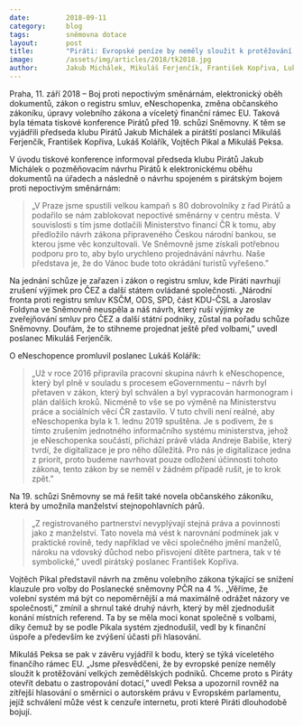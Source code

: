 ```yaml
---
date:         2018-09-11
category:     blog
tags:         sněmovna dotace
layout:       post
title:        "Piráti: Evropské peníze by neměly sloužit k protěžování velkých zemědělských podniků. Chceme otevřít debatu o zastropování dotací"
image:        /assets/img/articles/2018/tk2018.jpg
author:       Jakub Michálek, Mikuláš Ferjenčík, František Kopřiva, Lukáš Kolíářík, Vojtěch Pikal, Mikuláš Peksa
---
```


Praha, 11. září 2018 – Boj proti nepoctivým směnárnám, elektronický oběh dokumentů, zákon o registru smluv, eNeschopenka, změna občanského zákoníku, úpravy volebního zákona a víceletý finanční rámec EU. Taková byla témata tiskové konference Pirátů před 19. schůzí Sněmovny. K těm se vyjádřili předseda klubu Pirátů Jakub Michálek a pirátští poslanci Mikuláš Ferjenčík, František Kopřiva, Lukáš Kolářík, Vojtěch Pikal a Mikuláš Peksa.

V úvodu tiskové konference informoval předseda klubu Pirátů Jakub Michálek o pozměňovacím návrhu Pirátů k elektronickému oběhu dokumentů na úřadech a následně o návrhu spojeném s pirátským bojem proti nepoctivým směnárnám: 

> „V Praze jsme spustili velkou kampaň s 80 dobrovolníky z řad Pirátů a podařilo se nám zablokovat nepoctivé směnárny v centru města. V souvislosti s tím jsme dotlačili Ministerstvo financí ČR k tomu, aby předložilo návrh zákona připraveného Českou národní bankou, se kterou jsme věc konzultovali. Ve Sněmovně jsme získali potřebnou podporu pro to, aby bylo urychleno projednávání návrhu. Naše představa je, že do Vánoc bude toto okrádání turistů vyřešeno.”

Na jednání schůze je zařazen i zákon o registru smluv, kde Piráti navrhují zrušení výjimek pro ČEZ a další státem ovládané společnosti. „Národní fronta proti registru smluv KSČM, ODS, SPD, část KDU-ČSL a Jaroslav Foldyna ve Sněmovně neuspěla a náš návrh, který ruší výjimky ze zveřejňování smluv pro ČEZ a další státní podniky, zůstal na pořadu schůze Sněmovny. Doufám, že to stihneme projednat ještě před volbami,” uvedl poslanec Mikuláš Ferjenčík.

O eNeschopence promluvil poslanec Lukáš Kolářík: 

> „Už v roce 2016 připravila pracovní skupina návrh k eNeschopence, který byl plně v souladu s procesem eGovernmentu – návrh byl přetaven v zákon, který byl schválen a byl vypracován harmonogram i plán dalších kroků. Nicméně to vše se po výměně na Ministerstvu práce a sociálních věcí ČR zastavilo. V tuto chvíli není reálné, aby eNeschopenka byla k 1. lednu 2019 spuštěna. Je s podivem, že s tímto zrušením jednotného informačního systému ministerstva, jehož je eNeschopenka součástí, přichází právě vláda Andreje Babiše, který tvrdí, že digitalizace je pro něho důležitá. Pro nás je digitalizace jedna z priorit, proto budeme navrhovat pouze odložení účinnosti tohoto zákona, tento zákon by se neměl v žádném případě rušit, je to krok zpět.”

Na 19. schůzi Sněmovny se má řešit také novela občanského zákoníku, která by umožnila manželství stejnopohlavních párů. 

> „Z registrovaného partnerství nevyplývají stejná práva a povinnosti jako z manželství. Tato novela má vést k narovnání podmínek jak v praktické rovině, tedy například ve věci společného jmění manželů, nároku na vdovský důchod nebo přisvojení dítěte partnera, tak v té symbolické,” uvedl pirátský poslanec František Kopřiva. 

Vojtěch Pikal představil návrh na změnu volebního zákona týkající se snížení klauzule pro volby do Poslanecké sněmovny PČR na 4 %. „Věříme, že volební systém má být co nepoměrnější a má maximálně odrážet názory ve společnosti,” zmínil a shrnul také druhý návrh, který by měl zjednodušit konání místních referend. Ta by se měla moci konat společně s volbami, díky čemuž by se podle Pikala systém zjednodušil, vedl by k finanční úspoře a především ke zvýšení účasti při hlasování.

Mikuláš Peksa se pak v závěru vyjádřil k bodu, který se týká víceletého finančího rámec EU. „Jsme přesvědčeni, že by evropské peníze neměly sloužit k protěžování velkých zemědělských podniků. Chceme proto s Piráty otevřít debatu o zastropování dotací,” uvedl Peksa a upozornil rovněž na zítřejší hlasování o směrnici o autorském právu v Evropském parlamentu, jejíž schválení může vést k cenzuře internetu, proti které Piráti dlouhodobě bojují.

